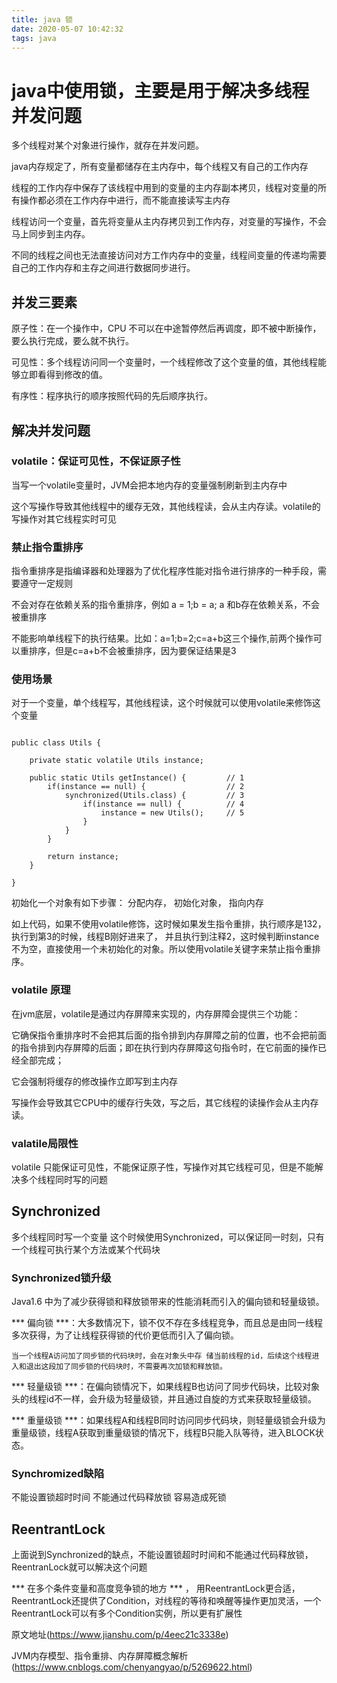 ```yaml
---
title: java 锁
date: 2020-05-07 10:42:32
tags: java
---
```


# java中使用锁，主要是用于解决多线程并发问题

多个线程对某个对象进行操作，就存在并发问题。

java内存规定了，所有变量都储存在主内存中，每个线程又有自己的工作内存

线程的工作内存中保存了该线程中用到的变量的主内存副本拷贝，线程对变量的所有操作都必须在工作内存中进行，而不能直接读写主内存

线程访问一个变量，首先将变量从主内存拷贝到工作内存，对变量的写操作，不会马上同步到主内存。


不同的线程之间也无法直接访问对方工作内存中的变量，线程间变量的传递均需要自己的工作内存和主存之间进行数据同步进行。

## 并发三要素

原子性：在一个操作中，CPU 不可以在中途暂停然后再调度，即不被中断操作，要么执行完成，要么就不执行。

可见性：多个线程访问同一个变量时，一个线程修改了这个变量的值，其他线程能够立即看得到修改的值。

有序性：程序执行的顺序按照代码的先后顺序执行。


## 解决并发问题

### volatile：保证可见性，不保证原子性

当写一个volatile变量时，JVM会把本地内存的变量强制刷新到主内存中

这个写操作导致其他线程中的缓存无效，其他线程读，会从主内存读。volatile的写操作对其它线程实时可见

### 禁止指令重排序

指令重排序是指编译器和处理器为了优化程序性能对指令进行排序的一种手段，需要遵守一定规则

不会对存在依赖关系的指令重排序，例如 a = 1;b = a; a 和b存在依赖关系，不会被重排序

不能影响单线程下的执行结果。比如：a=1;b=2;c=a+b这三个操作,前两个操作可以重排序，但是c=a+b不会被重排序，因为要保证结果是3

### 使用场景

对于一个变量，单个线程写，其他线程读，这个时候就可以使用volatile来修饰这个变量

```

public class Utils {

    private static volatile Utils instance;

    public static Utils getInstance() {         // 1
        if(instance == null) {                  // 2
            synchronized(Utils.class) {         // 3
                if(instance == null) {          // 4
                    instance = new Utils();     // 5
                }
            }
        }

        return instance;
    }

}
```
初始化一个对象有如下步骤：
分配内存，
初始化对象，
指向内存


如上代码，如果不使用volatile修饰，这时候如果发生指令重排，执行顺序是132，执行到第3的时候，线程B刚好进来了，
并且执行到注释2，这时候判断instance 不为空，直接使用一个未初始化的对象。所以使用volatile关键字来禁止指令重排序。



### volatile 原理
在jvm底层，volatile是通过内存屏障来实现的，内存屏障会提供三个功能：

它确保指令重排序时不会把其后面的指令排到内存屏障之前的位置，也不会把前面的指令排到内存屏障的后面；即在执行到内存屏障这句指令时，在它前面的操作已经全部完成；

它会强制将缓存的修改操作立即写到主内存

写操作会导致其它CPU中的缓存行失效，写之后，其它线程的读操作会从主内存读。

### valatile局限性
volatile 只能保证可见性，不能保证原子性，写操作对其它线程可见，但是不能解决多个线程同时写的问题

## Synchronized

多个线程同时写一个变量
这个时候使用Synchronized，可以保证同一时刻，只有一个线程可执行某个方法或某个代码块

### Synchronized锁升级

Java1.6 中为了减少获得锁和释放锁带来的性能消耗而引入的偏向锁和轻量级锁。

*** 偏向锁 ***：大多数情况下，锁不仅不存在多线程竞争，而且总是由同一线程多次获得，为了让线程获得锁的代价更低而引入了偏向锁。

    当一个线程A访问加了同步锁的代码块时，会在对象头中存 储当前线程的id，后续这个线程进入和退出这段加了同步锁的代码块时，不需要再次加锁和释放锁。

*** 轻量级锁 ***：在偏向锁情况下，如果线程B也访问了同步代码块，比较对象头的线程id不一样，会升级为轻量级锁，并且通过自旋的方式来获取轻量级锁。

*** 重量级锁 ***：如果线程A和线程B同时访问同步代码块，则轻量级锁会升级为重量级锁，线程A获取到重量级锁的情况下，线程B只能入队等待，进入BLOCK状态。

### Synchromized缺陷

不能设置锁超时时间
不能通过代码释放锁
容易造成死锁


## ReentrantLock

上面说到Synchronized的缺点，不能设置锁超时时间和不能通过代码释放锁，ReentranLock就可以解决这个问题

*** 在多个条件变量和高度竞争锁的地方 *** ， 用ReentrantLock更合适，ReentrantLock还提供了Condition，对线程的等待和唤醒等操作更加灵活，一个ReentrantLock可以有多个Condition实例，所以更有扩展性


原文地址(https://www.jianshu.com/p/4eec21c3338e)

JVM内存模型、指令重排、内存屏障概念解析(https://www.cnblogs.com/chenyangyao/p/5269622.html)


